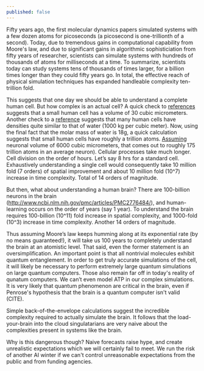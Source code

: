 ```yaml
---
published: false
---
```

Fifty years ago, the first molecular dynamics papers simulated systems with a few dozen atoms for picoseconds (a picosecond is one-trillionth of a second). Today, due to tremendous gains in computational capability from Moore's law, and due to significant gains in algorithmic sophisticiation from fifty years of researcher, scientists can simulate systems with hundreds of thousands of atoms for milliseconds at a time. To summarize, scientists today can study systems tens of thousands of times larger, for a billion times longer than they could fifty years go. In total, the effective reach of physical simulation techniques has expanded handleable complexity ten-trillion fold.

This suggests that one day we should be able to understand a complete human cell.
But how complex is an actual cell? A quick check to [references](http://book.bionumbers.org/how-big-is-a-human-cell/) suggests that a small human cell has a volume of 30 cubic micrometers. Another check to a [reference](http://book.bionumbers.org/what-is-the-density-of-cells/) suggests that many human cells have densities quite similar to that of water (1000 kg per cubic meter). Now, using the final fact that the molar mass of water is 18g, a quick calculation suggests that small human cells have roughly a trillion atoms. [Assuming](http://www.sciencedirect.com/science/article/pii/S1058674183710165) neuronal volume of 6000 cubic micrometers, that comes out to roughly 175 trillion atoms in an average neuron). Cellular processes take much longer. Cell division on the order of hours. Let’s say 8 hrs for a standard cell. Exhaustively understanding a single cell would consequently take 10 million fold (7 orders) of spatial improvement and about 10 million fold (10^7) increase in time complexity. Total of 14 orders of magnitude.

But then, what about understanding a human brain? There are 100-billion neurons in the brain (http://www.ncbi.nlm.nih.gov/pmc/articles/PMC2776484/), and human-learning occurs on the order of years (say 1 year). To understand the brain requires  100-billion (10^11) fold increase in spatial complexity, and 1000-fold (10^3) increase in time complexity. Another 14 orders of magnitude.

Thus assuming Moore’s law keeps humming along at its exponential rate (by no means guaranteed!), it will take us 100 years to completely understand the brain at an atomistic level. That said, even the former statement is an oversimplification. An important point is that all nontrivial molecules exhibit quantum entanglement. In order to get truly accurate simulations of the cell, it will likely be necessary to perform extremely large quantum simulations on large quantum computers. Those also remain far off in today's reality of qunatum computers. We can’t even model ATP in our complex simulations.  It is very likely that quantum phenomenon are critical in the brain, even if Penrose's hypothesis that the brain is a quantum computer isn't valid (CITE). 

Simple back-of-the-envelope calculations suggest the incredible complexity required to actually simulate the brain. It follows that the load-your-brain into the cloud singulatarians are very naive about the complexities present in systems like the brain.

Why is this dangerous though? Naive forecasts raise hype, and create unrealistic expectations which we will certainly fail to meet. We run the risk of another AI winter if we can't control unreasonable expectations from the public and from funding agencies.

